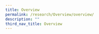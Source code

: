 ```yaml
---
title: Overview
permalink: /research/Overview/overview/
description: ""
third_nav_title: Overview
---
```

